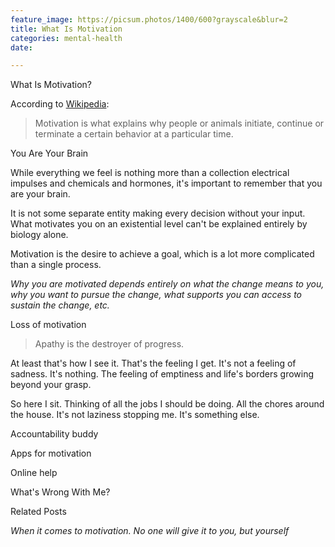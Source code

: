```yaml
---
feature_image: https://picsum.photos/1400/600?grayscale&blur=2
title: What Is Motivation
categories: mental-health
date: 

---
```

What Is Motivation?

According to [Wikipedia](https://en.m.wikipedia.org/wiki/Motivation):

> Motivation is what explains why people or animals initiate, continue or terminate a certain behavior at a particular time.

You Are Your Brain

While everything we feel is nothing more than a collection electrical impulses and chemicals and hormones, it's important to remember that you are your brain. 

It is not some separate entity making every decision without your input. What motivates you on an existential level can't be explained entirely by biology alone. 

Motivation is the desire to achieve a goal, which is a lot more complicated than a single process. 

_Why you are motivated depends entirely on what the change means to you, why you want to pursue the change, what supports you can access to sustain the change, etc._

Loss of motivation

> Apathy is the destroyer of progress. 

At least that's how I see it. That's the feeling I get. It's not a feeling of sadness. It's nothing. The feeling of emptiness and life's borders growing beyond your grasp.

So here I sit. Thinking of all the jobs I should be doing. All the chores around the house. It's not laziness stopping me. It's something else. 

Accountability buddy

Apps for motivation

Online help

What's Wrong With Me?

Related Posts

_When it comes to motivation. No one will give it to you, but yourself_
